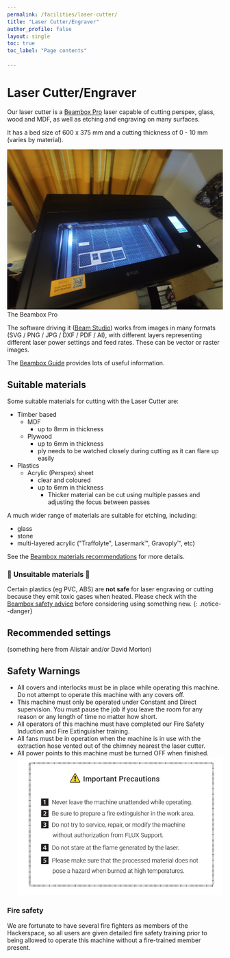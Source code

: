 ```yaml
---
permalink: /facilities/laser-cutter/
title: "Laser Cutter/Engraver"
author_profile: false
layout: single
toc: true
toc_label: "Page contents"

---
```


# Laser Cutter/Engraver

Our laser cutter is a <a href="https://flux3dp.com/beambox/" target="_blank">Beambox Pro</a> 
laser capable of cutting perspex, glass, wood and MDF, as well as etching and engraving on many surfaces. 

It has a bed size of 600 x 375 mm and a cutting thickness of 0 - 10 mm (varies by material)​.

![Beambox](/assets/images/pages/laser-cutter/Beambox.jpg)  
The Beambox Pro

The software driving it (<a href="https://flux3dp.com/beam-studio/" target="_blank">Beam 
Studio</a>) works from images in many formats (SVG / PNG / JPG / DXF / PDF / AI), 
with different layers representing different laser power settings and feed rates. 
These can be vector or raster images.

The [Beambox Guide](https://support.flux3dp.com/hc/en-us/categories/360000121176-Beambox-Guide) provides lots of useful information.

## Suitable materials

Some suitable materials for cutting with the Laser Cutter are:

- Timber based
    - MDF
        - up to 8mm in thickness
    - Plywood
        - up to 6mm in thickness
        - ply needs to be watched closely during cutting as it can flare up easily
- Plastics
    - Acrylic (Perspex) sheet
        - clear and coloured
        - up to 6mm in thickness
            - Thicker material can be cut using multiple passes and adjusting the focus between passes

A much wider range of materials are suitable for etching, including:

- glass
- stone
- multi-layered acrylic ("Traffolyte", Lasermark™, Gravoply™, etc)

See the [Beambox materials recommendations](https://support.flux3dp.com/hc/en-us/sections/360000226195-I-Materials) for more details.

### 🔴 Unsuitable materials 🔴

Certain plastics (eg PVC, ABS) are **not safe** for laser engraving or cutting because they emit toxic gases when heated. Please check with the [Beambox safety advice](https://support.flux3dp.com/hc/en-us/articles/4405448254095-Hazardous-Materials) before considering using something new.
{: .notice--danger}

## Recommended settings

(something here from Alistair and/or David Morton)


## Safety Warnings

-   All covers and interlocks must be in place while operating this
    machine. Do not attempt to operate this machine with any covers off.
-   This machine must only be operated under Constant and Direct
    supervision. You must pause the job if you leave the room for any
    reason or any length of time no matter how short.
-   All operators of this machine must have completed our Fire Safety
    Induction and Fire Extinguisher training.
-   All fans must be in operation when the machine is in use with the
    extraction hose vented out of the chimney nearest the laser cutter.
-   All power points to this machine must be turned OFF when finished.
![Beambox-safety](/assets/images/pages/laser-cutter/Beambox-safety.jpg)


### Fire safety

We are fortunate to have several fire fighters as members of the
Hackerspace, so all users are given detailed fire safety training prior
to being allowed to operate this machine without a fire-trained member present.
